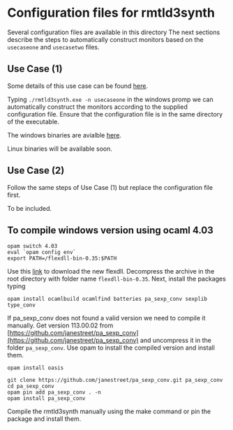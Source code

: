 
# Configuration files for rmtld3synth
Several configuration files are available in this directory
The next sections describe the steps to automatically construct monitors based on the `usecaseone` and `usecasetwo` files.

## Use Case (1)

Some details of this use case can be found [here](http://rawgit.com/cistergit/rmtld3synth/master/doc/usecase1.html).

Typing `./rmtld3synth.exe -n usecaseone`
in the windows promp we can automatically construct the monitors according to the supplied configuration file.
Ensure that the configuration file is in the same directory of the executable.

The windows binaries are avialble [here](../../releases/download/v0.2-alpha/release-0.2.zip?raw=true).

Linux binaries will be available soon.


## Use Case (2)

Follow the same steps of Use Case (1) but replace the configuration file first.

To be included.


## To compile windows version using ocaml 4.03
```
opam switch 4.03
eval `opam config env`
export PATH=/flexdll-bin-0.35:$PATH
```
Use this [link](http://alain.frisch.fr/flexdll/flexdll-bin-0.35.zip) to download the new flexdll.
Decompress the archive in the root directory with folder name `flexdll-bin-0.35`.
Next, install the packages typing
```
opam install ocamlbuild ocamlfind batteries pa_sexp_conv sexplib type_conv
```
If pa_sexp_conv does not found a valid version we need to compile it manually.
Get version 113.00.02 from [https://github.com/janestreet/pa_sexp_conv](https://github.com/janestreet/pa_sexp_conv) and uncompress it in the folder `pa_sexp_conv`. Use opam to install the compiled version and install them.
```
opam install oasis

git clone https://github.com/janestreet/pa_sexp_conv.git pa_sexp_conv
cd pa_sexp_conv
opam pin add pa_sexp_conv . -n
opam install pa_sexp_conv
```

Compile the rmtld3synth manually using the make command or pin the package and install them.

